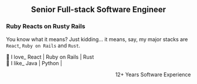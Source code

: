 <h2 align="center"> Senior Full-stack Software Engineer </h2>

### Ruby Reacts on Rusty Rails
You know what it means? Just kidding... it means, say, my major stacks are `React`, `Ruby on Rails` and `Rust`.

💖 I love_ React | Ruby on Rails | Rust </br>
💎 I like_ Java | Python | 

<p align="right">12+ Years Software Experience</p>
